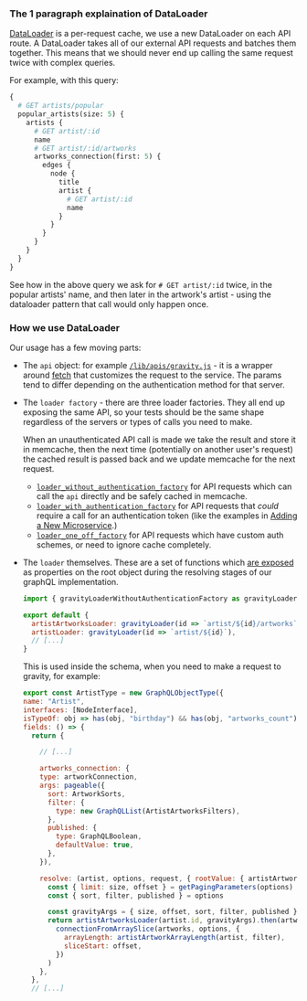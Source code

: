### The 1 paragraph explaination of DataLoader

[DataLoader](https://github.com/facebook/dataloader) is a per-request cache, we use a new DataLoader on each API route.
A DataLoader takes all of our external API requests and batches them together. This means that we should never end up
calling the same request twice with complex queries.

For example, with this query:

```graphql
{
  # GET artists/popular
  popular_artists(size: 5) {
    artists {
      # GET artist/:id
      name
      # GET artist/:id/artworks
      artworks_connection(first: 5) {
        edges {
          node {
            title
            artist {
              # GET artist/:id
              name
            }
          }
        }
      }
    }
  }
}
```

See how in the above query we ask for `# GET artist/:id` twice, in the popular artists' name, and then later in the
artwork's artist - using the dataloader pattern that call would only happen once.

### How we use DataLoader

Our usage has a few moving parts:

- The `api` object: for example [`/lib/apis/gravity.js`][api_grav] - it is a wrapper around [fetch][fetch] that
  customizes the request to the service. The params tend to differ depending on the authentication method for that
  server.

- The `loader factory` - there are three loader factories. They all end up exposing the same API, so your tests should
  be the same shape regardless of the servers or types of calls you need to make.

  When an unauthenticated API call is made we take the result and store it in memcache, then the next time (potentially
  on another user's request) the cached result is passed back and we update memcache for the next request.

  - [`loader_without_authentication_factory`][no_auth_loader] for API requests which can call the `api` directly and be
    safely cached in memcache.
  - [`loader_with_authentication_factory`][auth_loader] for API requests that _could_ require a call for an
    authentication token (like the examples in [Adding a New Microservice][new_micro].)
  - [`loader_one_off_factory`][one_off_loader] for API requests which have custom auth schemes, or need to ignore cache
    completely.

- The `loader` themselves. These are a set of functions which [are exposed][loaders] as properties on the root object
  during the resolving stages of our graphQL implementation.

  ```js
  import { gravityLoaderWithoutAuthenticationFactory as gravityLoader } from "../api"

  export default {
    artistArtworksLoader: gravityLoader(id => `artist/${id}/artworks`),
    artistLoader: gravityLoader(id => `artist/${id}`),
    // [...]
  }
  ```

  This is used inside the schema, when you need to make a request to gravity, for example:

  ```js
  export const ArtistType = new GraphQLObjectType({
  name: "Artist",
  interfaces: [NodeInterface],
  isTypeOf: obj => has(obj, "birthday") && has(obj, "artworks_count"),
  fields: () => {
    return {

      // [...]

      artworks_connection: {
      type: artworkConnection,
      args: pageable({
        sort: ArtworkSorts,
        filter: {
          type: new GraphQLList(ArtistArtworksFilters),
        },
        published: {
          type: GraphQLBoolean,
          defaultValue: true,
        },
      }),

      resolve: (artist, options, request, { rootValue: { artistArtworksLoader } }) => {
        const { limit: size, offset } = getPagingParameters(options)
        const { sort, filter, published } = options

        const gravityArgs = { size, offset, sort, filter, published }
        return artistArtworksLoader(artist.id, gravityArgs).then(artworks =>
          connectionFromArraySlice(artworks, options, {
            arrayLength: artistArtworkArrayLength(artist, filter),
            sliceStart: offset,
          })
        )
      },
    },
    // [...]
  ```

[api_grav]: https://github.com/artsy/metaphysics/blob/master/lib/apis/gravity.js
[fetch]: https://github.com/artsy/metaphysics/blob/master/lib/apis/fetch.js
[no_auth_loader]: https://github.com/artsy/metaphysics/blob/master/lib/loaders/api/loader_without_authentication_factory.js
[auth_loader]: https://github.com/artsy/metaphysics/blob/master/lib/loaders/api/loader_with_authentication_factory.js
[one_off_loader]: https://github.com/artsy/metaphysics/blob/master/lib/loaders/api/loader_one_off_factory.js
[new_micro]: https://github.com/artsy/metaphysics/blob/master/docs/adding_a_new_microservice.md
[loaders]: https://github.com/artsy/metaphysics/blob/master/lib/loaders/index.js
